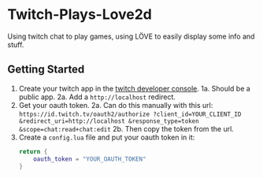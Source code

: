# Twitch-Plays-Love2d
Using twitch chat to play games, using LÖVE to easily display some info and stuff.

## Getting Started

1. Create your twitch app in the [twitch developer console](https://dev.twitch.tv/console).
    1a. Should be a public app.
    2a. Add a `http://localhost` redirect.
2. Get your oauth token.
    2a. Can do this manually with this url:
    `https://id.twitch.tv/oauth2/authorize
    ?client_id=YOUR_CLIENT_ID
    &redirect_uri=http://localhost
    &response_type=token
    &scope=chat:read+chat:edit`
    2b. Then copy the token from the url.
3. Create a `config.lua` file and put your oauth token in it:
    ```lua
    return {
        oauth_token = "YOUR_OAUTH_TOKEN"
    }
    ```
